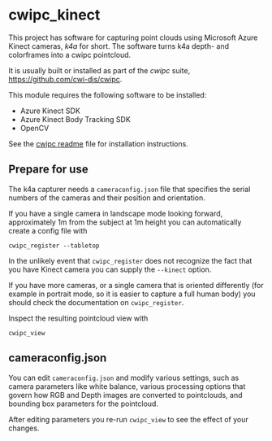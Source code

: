 # cwipc_kinect


This project has software for capturing point clouds using Microsoft Azure Kinect cameras, _k4a_ for short. The software turns k4a depth- and colorframes into a cwipc pointcloud.

It is usually built or installed as part of the _cwipc_ suite, <https://github.com/cwi-dis/cwipc>.

This module requires the following software to be installed:

- Azure Kinect SDK
- Azure Kinect Body Tracking SDK
- OpenCV

See the [cwipc readme](../readme.md) file for installation instructions.

## Prepare for use

The k4a capturer needs a `cameraconfig.json` file that specifies the serial numbers of the cameras and their position and orientation.

If you have a single camera in landscape mode looking forward, approximately 1m from the subject at 1m height you can automatically create a config file with

```
cwipc_register --tabletop
```

In the unlikely event that `cwipc_register` does not recognize the fact that you have Kinect camera you can supply the `--kinect` option.

If you have more cameras, or a single camera that is oriented differently (for example in portrait mode, so it is easier to capture a full human body) you should check the documentation on `cwipc_register`.

Inspect the resulting pointcloud view with

```
cwipc_view
```

## cameraconfig.json

You can edit `cameraconfig.json` and modify various settings, such as camera parameters like white balance, various processing options that govern how RGB and Depth images are converted to pointclouds, and bounding box parameters for the pointcloud.

After editing parameters you re-run `cwipc_view` to see the effect of your changes.